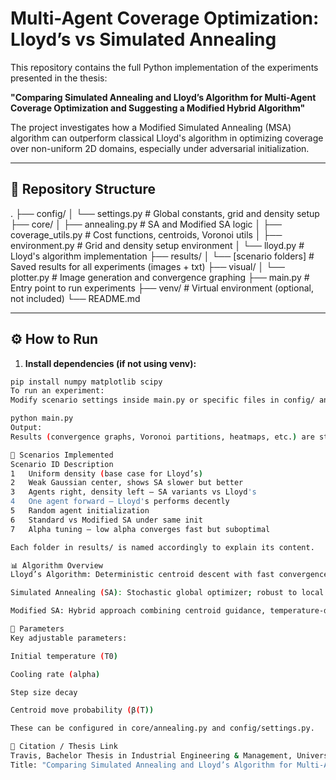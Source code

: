 # Multi-Agent Coverage Optimization: Lloyd’s vs Simulated Annealing

This repository contains the full Python implementation of the experiments presented in the thesis:

**"Comparing Simulated Annealing and Lloyd’s Algorithm for Multi-Agent Coverage Optimization and Suggesting a Modified Hybrid Algorithm"**

The project investigates how a Modified Simulated Annealing (MSA) algorithm can outperform classical Lloyd's algorithm in optimizing coverage over non-uniform 2D domains, especially under adversarial initialization.

---

## 📁 Repository Structure

.
├── config/
│ └── settings.py # Global constants, grid and density setup
├── core/
│ ├── annealing.py # SA and Modified SA logic
│ ├── coverage_utils.py # Cost functions, centroids, Voronoi utils
│ ├── environment.py # Grid and density setup environment
│ └── lloyd.py # Lloyd's algorithm implementation
├── results/
│ └── [scenario folders] # Saved results for all experiments (images + txt)
├── visual/
│ └── plotter.py # Image generation and convergence graphing
├── main.py # Entry point to run experiments
├── venv/ # Virtual environment (optional, not included)
└── README.md 

---

## ⚙️ How to Run

1. **Install dependencies (if not using venv):**

```bash
pip install numpy matplotlib scipy
To run an experiment:
Modify scenario settings inside main.py or specific files in config/ and results/.

python main.py
Output:
Results (convergence graphs, Voronoi partitions, heatmaps, etc.) are stored in results/<scenario_name>.

🧪 Scenarios Implemented
Scenario ID	Description
1	Uniform density (base case for Lloyd’s)
2	Weak Gaussian center, shows SA slower but better
3	Agents right, density left – SA variants vs Lloyd's
4	One agent forward – Lloyd's performs decently
5	Random agent initialization
6	Standard vs Modified SA under same init
7	Alpha tuning – low alpha converges fast but suboptimal

Each folder in results/ is named accordingly to explain its content.

📊 Algorithm Overview
Lloyd’s Algorithm: Deterministic centroid descent with fast convergence but highly sensitive to initialization.

Simulated Annealing (SA): Stochastic global optimizer; robust to local minima but slow convergence.

Modified SA: Hybrid approach combining centroid guidance, temperature-dependent exploration, and step decay.

📌 Parameters
Key adjustable parameters:

Initial temperature (T0)

Cooling rate (alpha)

Step size decay

Centroid move probability (β(T))

These can be configured in core/annealing.py and config/settings.py.

📎 Citation / Thesis Link
Travis, Bachelor Thesis in Industrial Engineering & Management, University of Groningen, 2025.
Title: "Comparing Simulated Annealing and Lloyd’s Algorithm for Multi-Agent Coverage Optimization and Suggesting a Modified Hybrid Algorithm"
```
